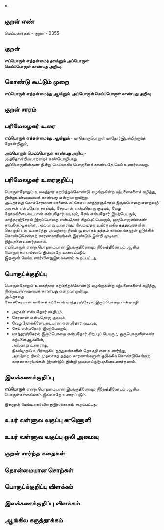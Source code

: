 உ

## குறள் எண் 

மெய்யுணர்தல் - குறள் - 0355  

## குறள் 

**எப்பொருள் எத்தன்மைத் தாயினும் அப்பொருள்  
மெய்ப்பொருள் காண்பது அறிவு.**

## கொண்டு கூட்டும் முறை

**எப்பொருள் எத்தன்மைத்து ஆயினும், அப்பொருள் மெய்ப்பொருள் காண்பது அறிவு**

## குறள் சாரம் 


## பரிமேலழகர் உரை

**எப்பொருள் எத்தன்மைத்து ஆயினும்** - யாதொருபொருள் யாதோர்இயல்பிற்றாய்த் தோன்றினும்,  

**அப்பொருள் மெய்ப்பொருள் காண்பது அறிவு** -   
அத்தோன்றியவாற்றைக் கண்டொழியாது  
அப்பொருளின்கண் நின்று மெய்யாகிய பொருளைக் காண்பதே மெய் உணர்வாவது.  

## பரிமேலழகர் உரைகுறிப்பு   

பொருள்தோறும் உலகத்தார் கற்பித்துக்கொண்டு வழங்குகின்ற கற்பனைகளைக் கழித்து, நின்றஉண்மையைக் காண்பது என்றவாறாயிற்று.   
அஃதாவது கோச்சேரமான் யானைக் கட்சேஎய் மாந்தரஞ்சேரல் இரும்பொறை என்றவழி அரசன் என்பதோர் சாதியும், சேரமான் என்பதொரு குடியும், வேழ நோக்கினையுடையான் என்பதோர் வடிவும், சேய் என்பதோர் இயற்பெயரும், மாந்தரஞ்சேரல் இரும்பொறை என்பதோர் சிறப்புப் பெயரும், ஒருபொருளின்கண் கற்பனைஆகலின், அவ்வாறு உணராது, நிலம்முதல் உயிர்ஈறாகிய தத்துவங்களின் தொகுதி என உணர்ந்து, அவற்றை நிலம் முதலாகத் தத்தம் காரணங்களுள் ஒடுக்கிக் கொண்டுசென்றாற் காரணகாரியங்கள் இரண்டும் இன்றி முடிவாய் நிற்பதனைஉணர்தலாம்.   
எப்பொருள் என்ற பொதுமையான் இயங்குதிணையும் நிலைத்திணையும் ஆகிய பொருள்கள்எல்லாம் இவ்வாறே உணரப்படும்.  
இதனான் மெய்உணர்வினதுஇலக்கணம் கூறப்பட்டது.  

## பொருட்க்குறிப்பு 

பொருள்தோறும் உலகத்தார் கற்பித்துக்கொண்டு வழங்குகின்ற கற்பனைகளைக் கழித்து,  
நின்றஉண்மையைக் காண்பது என்றவாறாயிற்று.   
அஃதாவது  
கோச்சேரமான் யானைக் கட்சேஎய் மாந்தரஞ்சேரல் இரும்பொறை என்றவழி   
* அரசன் என்பதோர் சாதியும்,   
* சேரமான் என்பதொரு குடியும்,  
* வேழ நோக்கினையுடையான் என்பதோர் வடிவும்,   
* சேய் என்பதோர் இயற்பெயரும்,  
* மாந்தரஞ்சேரல் இரும்பொறை என்பதோர் சிறப்புப் பெயரும், ஒருபொருளின்கண் கற்பனைஆகலின்,  
அவ்வாறு உணராது,  
நிலம்முதல் உயிர்ஈறாகிய தத்துவங்களின் தொகுதி என உணர்ந்து,   
அவற்றை நிலம் முதலாகத் தத்தம் காரணங்களுள் ஒடுக்கிக் கொண்டுசென்றாற்   
காரணகாரியங்கள் இரண்டும் இன்றி முடிவாய் நிற்பதனைஉணர்தலாம்.     

## இலக்கணக்குறிப்பு  

**எப்பொருள்** என்ற பொதுமையான் இயங்குதிணையும் நிலைத்திணையும் ஆகிய பொருள்கள்எல்லாம் இவ்வாறே உணரப்படும். 

இதனான் மெய்உணர்வினதுஇலக்கணம் கூறப்பட்டது.    

## உயர் வள்ளுவ வகுப்பு காணொளி


## உயர் வள்ளுவ வகுப்பு ஒலி அமைவு 

 
## குறள் சார்ந்த கதைகள் 


## தொன்மையான சொற்கள்


## பொருட்க்குறிப்பு விளக்கம்


## இலக்கணக்குறிப்பு விளக்கம்


## ஆங்கில கருத்தாக்கம் 


